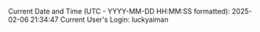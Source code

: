 Current Date and Time (UTC - YYYY-MM-DD HH:MM:SS formatted): 2025-02-06 21:34:47
Current User's Login: luckyaiman
